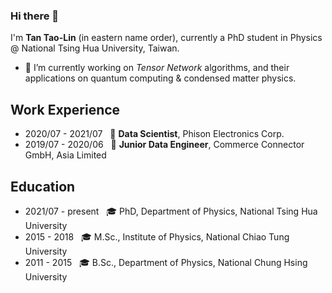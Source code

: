 ### Hi there 👋

I'm **Tan Tao-Lin** (in eastern name order), currently a PhD student in Physics @ National Tsing Hua University, Taiwan.

- 🔭 I’m currently working on *Tensor Network* algorithms, and their applications on quantum computing & condensed matter physics.

Work Experience
---------------
* 2020/07 - 2021/07 &nbsp; 📍 **Data Scientist**, Phison Electronics Corp.
* 2019/07 - 2020/06 &nbsp; 📍 **Junior Data Engineer**, Commerce Connector GmbH, Asia Limited

Education
---------
* 2021/07 - present &nbsp; 🎓 PhD, Department of Physics, National Tsing Hua University
* 2015 - 2018 &nbsp; 🎓 M.Sc., Institute of Physics, National Chiao Tung University
* 2011 - 2015 &nbsp; 🎓 B.Sc., Department of Physics, National Chung Hsing University


<!--
<br />

<div>
  &nbsp;
  <a href="mailto:tanlin2013@gmail.com">
    <img src="https://upload.wikimedia.org/wikipedia/commons/thumb/7/7e/Gmail_icon_%282020%29.svg/2560px-Gmail_icon_%282020%29.svg.png" alt="drawing" width="30"/>
  </a>
  &nbsp;
  <a href="https://github.com/tanlin2013/">
    <img src="https://github.githubassets.com/images/modules/logos_page/GitHub-Mark.png" alt="drawing" width="36">
  </a>
  &nbsp;
  <a href="https://www.linkedin.com/in/tao-lin-tan-0788a5186/">
    <img src="https://w7.pngwing.com/pngs/329/312/png-transparent-in-logo-linkedin-computer-icons-social-media-professional-network-service-youtube-linkedin-miscellaneous-blue-angle.png" alt="drawing" width="30"/>
  </a>
</div>
-->


<!--
**tanlin2013/tanlin2013** is a ✨ _special_ ✨ repository because its `README.md` (this file) appears on your GitHub profile.

Here are some ideas to get you started:

- 🔭 I’m currently working on ...
- 🌱 I’m currently learning ...
- 👯 I’m looking to collaborate on ...
- 🤔 I’m looking for help with ...
- 💬 Ask me about ...
- 📫 How to reach me: ...
- 😄 Pronouns: ...
- ⚡ Fun fact: ...
-->
